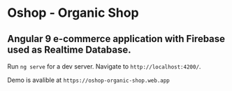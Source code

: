# Oshop - Organic Shop

## Angular 9 e-commerce application with Firebase used as Realtime Database. 


Run `ng serve` for a dev server. Navigate to `http://localhost:4200/`. 

Demo is avalible at `https://oshop-organic-shop.web.app`
